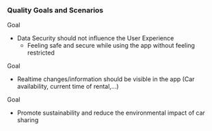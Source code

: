 ### Quality Goals and Scenarios ###

 
 Goal

 * Data Security should not influence the User Experience 
    - Feeling safe and secure while using the app without feeling restricted 

Goal

 * Realtime changes/information should be visible in the app (Car availability, current time of rental,...)


Goal

 * Promote sustainability and reduce the environmental impact of car sharing
